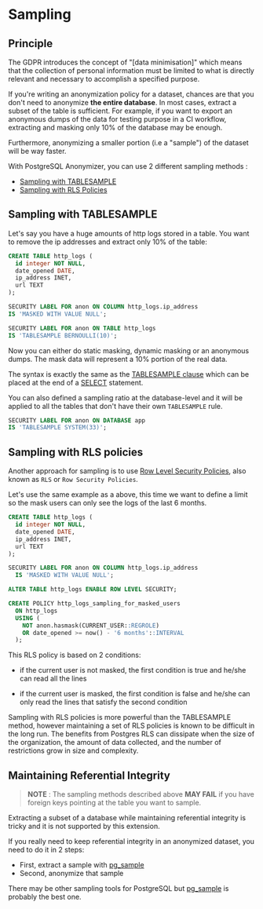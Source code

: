 Sampling
===============================================================================

Principle
-------------------------------------------------------------------------------

The GDPR introduces the concept of "[data minimisation]" which means that the
collection of personal information must be limited to what is directly relevant
and necessary to accomplish a specified purpose.

[data minimization]: https://edps.europa.eu/data-protection/data-protection/glossary/d_en

If you're writing an anonymization policy for a dataset, chances are that you
don't need to anonymize **the entire database**. In most cases, extract a
subset of the table is sufficient. For example, if you want to export an
anonymous dumps of the data for testing purpose in a CI workflow, extracting
and masking only 10% of the database may be enough.

Furthermore, anonymizing a smaller portion (i.e a "sample") of the dataset will
be way faster.


With PostgreSQL Anonymizer, you can use 2 different sampling methods :

* [Sampling with TABLESAMPLE](#sampling_with_tablesample)
* [Sampling with RLS Policies](#sampling_with_RLS_policies)


Sampling with TABLESAMPLE
-------------------------------------------------------------------------------

Let's say you have a huge amounts of http logs stored in a table. You want to
remove the ip addresses and extract only 10% of the table:

```sql
CREATE TABLE http_logs (
  id integer NOT NULL,
  date_opened DATE,
  ip_address INET,
  url TEXT
);

SECURITY LABEL FOR anon ON COLUMN http_logs.ip_address
IS 'MASKED WITH VALUE NULL';

SECURITY LABEL FOR anon ON TABLE http_logs
IS 'TABLESAMPLE BERNOULLI(10)';
```

Now you can either do static masking, dynamic masking or an anonymous dumps.
The mask data will represent a 10% portion of the real data.


The syntax is exactly the same as the [TABLESAMPLE clause] which can be placed
at the end of a [SELECT] statement.

[TABLESAMPLE clause]: https://wiki.postgresql.org/wiki/TABLESAMPLE_Implementation
[SELECT]: https://www.postgresql.org/docs/current/sql-select.html

You can also defined a sampling ratio at the database-level and it will be
applied to all the tables that don't have their own `TABLESAMPLE` rule.

```sql
SECURITY LABEL FOR anon ON DATABASE app
IS 'TABLESAMPLE SYSTEM(33)';
```


Sampling with RLS policies
-------------------------------------------------------------------------------

Another approach for sampling is to use [Row Level Security Policies], also
known as `RLS` or `Row Security Policies`.

[Row Level Security Policies]: https://www.postgresql.org/docs/current/ddl-rowsecurity.html

Let's use the same example as a above, this time we want to define a limit so
the mask users can only see the logs of the last 6 months.


```sql
CREATE TABLE http_logs (
  id integer NOT NULL,
  date_opened DATE,
  ip_address INET,
  url TEXT
);

SECURITY LABEL FOR anon ON COLUMN http_logs.ip_address
  IS 'MASKED WITH VALUE NULL';

ALTER TABLE http_logs ENABLE ROW LEVEL SECURITY;

CREATE POLICY http_logs_sampling_for_masked_users
  ON http_logs
  USING (
    NOT anon.hasmask(CURRENT_USER::REGROLE)
    OR date_opened >= now() - '6 months'::INTERVAL
  );

```

This RLS policy is based on 2 conditions:

* if the current user is not masked, the first condition is true and
  he/she can read all the lines

* if the current user is masked, the first condition is false
  and he/she can only read the lines that satisfy the second condition


Sampling with RLS policies is more powerful than the TABLESAMPLE method,
however maintaining a set of RLS policies is known to be difficult in the long
run. The benefits from Postgres RLS can dissipate when the size of the
organization, the amount of data collected, and the number of restrictions
grow in size and complexity.


Maintaining Referential Integrity
-------------------------------------------------------------------------------

> **NOTE** : The sampling methods described above **MAY FAIL** if you have
> foreign keys pointing at the table you want to sample.

Extracting a subset of a database while maintaining referential integrity is
tricky and it is not supported by this extension.

If you really need to keep referential integrity in an anonymized dataset, you
need to do it in 2 steps:

* First, extract a sample with [pg_sample]
* Second, anonymize that sample

There may be other sampling tools for PostgreSQL but [pg_sample] is probably
the best one.

[pg_sample]: https://github.com/mla/pg_sample
